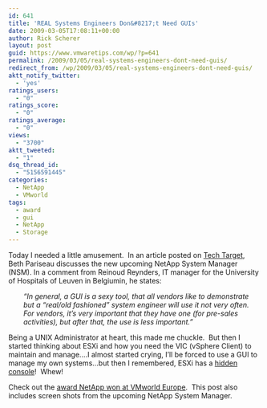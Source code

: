 ```yaml
---
id: 641
title: 'REAL Systems Engineers Don&#8217;t Need GUIs'
date: 2009-03-05T17:08:11+00:00
author: Rick Scherer
layout: post
guid: https://www.vmwaretips.com/wp/?p=641
permalink: /2009/03/05/real-systems-engineers-dont-need-guis/
redirect_from: /wp/2009/03/05/real-systems-engineers-dont-need-guis/
aktt_notify_twitter:
  - 'yes'
ratings_users:
  - "0"
ratings_score:
  - "0"
ratings_average:
  - "0"
views:
  - "3700"
aktt_tweeted:
  - "1"
dsq_thread_id:
  - "5156591445"
categories:
  - NetApp
  - VMworld
tags:
  - award
  - gui
  - NetApp
  - Storage
---
```

Today I needed a little amusement.  In an article posted on <a href="http://itknowledgeexchange.techtarget.com/storage-soup/netapp-previews-new-gui/" target="_blank">Tech Target</a>, Beth Pariseau discusses the new upcoming NetApp System Manager (NSM). In a comment from Reinoud Reynders, IT manager for the University of Hospitals of Leuven in Belgiumin, he states:

<p style="padding-left: 30px;">
  <em>&#8220;In general, a GUI is a sexy tool, that all vendors like to demonstrate but a “real/old fashioned” system engineer will use it not very often. For vendors, it’s very important that they have one (for pre-sales activities), but after that, the use is less important.&#8221;</em>
</p>

Being a UNIX Administrator at heart, this made me chuckle.  But then I started thinking about ESXi and how you need the VIC (vSphere Client) to maintain and manage&#8230;.I almost started crying, I&#8217;ll be forced to use a GUI to manage my own systems&#8230;but then I remembered, ESXi has a <a href="https://www.vmwaretips.com/wp/2008/10/20/access-the-esxi-service-console/" target="_blank">hidden console</a>!  Whew!

Check out the <a href="http://blogs.netapp.com/exposed/2009/02/fas2050-wins-aw.html" target="_blank">award NetApp won at VMworld Europe</a>.  This post also includes screen shots from the upcoming NetApp System Manager.